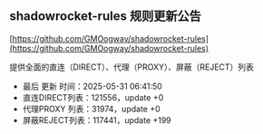 ## shadowrocket-rules 规则更新公告

[https://github.com/GMOogway/shadowrocket-rules](https://github.com/GMOogway/shadowrocket-rules)

提供全面的直连（DIRECT）、代理（PROXY）、屏蔽（REJECT）列表
- 最后 更新 时间：2025-05-31 06:41:50
- 直连DIRECT列表：121556，update +0
- 代理PROXY 列表：31974，update +0
- 屏蔽REJECT列表：117441，update +199